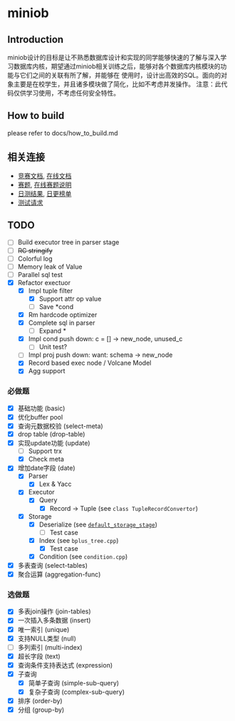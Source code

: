 # miniob

## Introduction
miniob设计的目标是让不熟悉数据库设计和实现的同学能够快速的了解与深入学习数据库内核，期望通过miniob相关训练之后，能够对各个数据库内核模块的功能与它们之间的关联有所了解，并能够在
使用时，设计出高效的SQL。面向的对象主要是在校学生，并且诸多模块做了简化，比如不考虑并发操作。
注意：此代码仅供学习使用，不考虑任何安全特性。

## How to build
please refer to docs/how_to_build.md

## 相关连接

* [竞赛文档](./docs/lectures/README.md), [在线文档](https://oceanbase-partner.github.io/lectures-on-dbms-implementation/)
* [赛题](./docs/lectures/miniob-topics.md), [在线赛题说明](https://oceanbase-partner.github.io/lectures-on-dbms-implementation/miniob-topics)
* [日测结果](https://open.oceanbase.com/answer), [日更榜单](https://open.oceanbase.com/competition/index)
* [测试请求](https://github.com/oceanbase/miniob/issues/7#issue-comment-box)

## TODO

- [ ] Build executor tree in parser stage
- [ ] <del>RC stringify</del>
- [ ] Colorful log
- [ ] Memory leak of Value
- [ ] Parallel sql test
- [X] Refactor exectuor
  - [X] Impl tuple filter
    - [X] Support attr op value
    - [ ] Save *cond
  - [X] Rm hardcode optimizer
  - [X] Complete sql in parser
    - [ ] Expand *
  - [X] Impl cond push down: c = [] -> new_node, unused_c
    - [ ] Unit test?
  - [ ] Impl proj push down: want: schema -> new_node
  - [X] Record based exec node / Volcane Model
  - [X] Agg support

### 必做题

- [X] 基础功能 (basic)
- [X] 优化buffer pool
- [X] 查询元数据校验 (select-meta)
- [X] drop table (drop-table)
- [X] 实现update功能 (update)
  - [ ] Support trx
  - [X] Check meta
- [X] 增加date字段 (date)
  - [X] Parser
    - [X] Lex & Yacc
  - [X] Executor
    - [X] Query
      - [X] Record -> Tuple (see `class TupleRecordConvertor`)
  - [X] Storage
    - [X] Deserialize (see [`default_storage_stage`](https://github.com/ccat3z/miniob/blob/cf1e48282549d46c3c181068d1f2c8604194f314/src/observer/storage/default/default_storage_stage.cpp#L289))
      - [ ] Test case
    - [X] Index (see `bplus_tree.cpp`)
      - [X] Test case
    - [X] Condition (see `condition.cpp`)
- [X] 多表查询 (select-tables)
- [X] 聚合运算 (aggregation-func)

### 选做题

- [X] 多表join操作 (join-tables)
- [X] 一次插入多条数据 (insert)
- [X] 唯一索引 (unique)
- [X] 支持NULL类型 (null)
- [ ] 多列索引 (multi-index)
- [X] 超长字段 (text)
- [X] 查询条件支持表达式 (expression)
- [X] 子查询
  - [X] 简单子查询 (simple-sub-query)
  - [X] 复杂子查询 (complex-sub-query)
- [X] 排序 (order-by)
- [X] 分组 (group-by)